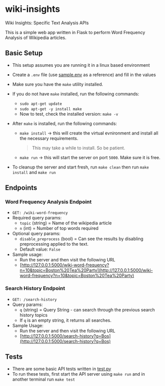 # wiki-insights

Wiki Insights: Specific Text Analysis APIs

This is a simple web app written in Flask to perform Word Frequency Analysis of Wikipedia articles.

## Basic Setup

- This setup assumes you are running it in a linux based environment
- Create a `.env` file (use [sample.env](sample.env) as a reference) and fill in the values
- Make sure you have the `make` utility installed.
- If you do not have `make` installed, run the following commands:
  - `sudo apt-get update`
  - `sudo apt-get -y install make`
  - Now to test, check the installed version: `make -v`
- After `make` is installed, run the following commands:

  - `make install` -> this will create the virtual evnironment and install all the necessary requirements.

    > This may take a while to install. So be patient.

  - `make run` -> this will start the server on port `5000`. Make sure it is free.

- To cleanup the server and start fresh, run `make clean` then run `make install` and `make run`

## Endpoints

### Word Frequency Analysis Endpoint

- `GET: /wiki-word-frequency`
- Required query params:
  - `topic` (string) = Name of the wikipedia article
  - `n` (int) = Number of top words required
- Optional query params:
  - `disable_preprocess` (bool) = Can see the results by disabling preprocessing applied to the text.
  - Default value: `False`
- Sample usage:
  - Run the server and then visit the following URL
  - [http://127.0.0.1:5000/wiki-word-frequency?n=10&topic=Boston%20Tea%20Party](http://127.0.0.1:5000/wiki-word-frequency?n=10&topic=Boston%20Tea%20Party)

### Search History Endpoint

- `GET: /search-history`
- Query params:
  - `q` (string) = Query String - can search through the previous search history topics
  - If `q` is an empty string, it returns all searches.
- Sample Usage:
  - Run the server and then visit the following URL
  - [http://127.0.0.1:5000/search-history?q=Bos](http://127.0.0.1:5000/search-history?q=Bos)

## Tests

- There are some basic API tests written in [test.py](src/test.py)
- To run these tests, first start the API server using `make run` and in another terminal run `make test`
